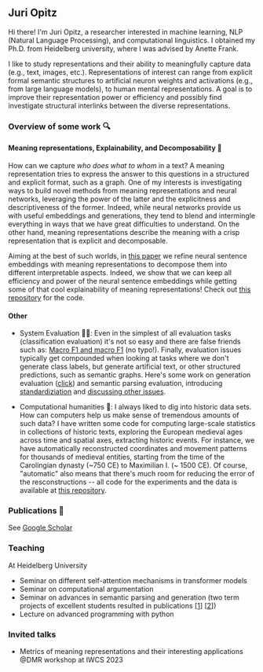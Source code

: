 ## Juri Opitz

Hi there! I'm Juri Opitz, a researcher interested in machine learning, NLP (Natural Language Processing), and computational linguistics. I obtained my Ph.D. from Heidelberg university, where I was advised by Anette Frank.

I like to study representations and their ability to meaningfully capture data (e.g., text, images, etc.). Representations of interest can range from explicit formal semantic structures to artificial neuron weights and activations (e.g., from large language models), to human mental representations. A goal is to improve their representation power or efficiency and possibly find investigate structural interlinks between the diverse representations.

### Overview of some work 🔍

#### Meaning representations, Explainability, and Decomposability 🧐

How can we capture *who does what to whom* in a text? A meaning representation tries to express the answer to this questions in a structured and explicit format, such as a graph. One of my interests is investigating ways to build novel methods from meaning representations and neural networks, leveraging the power of the latter and the explicitness and descriptiveness of the former. Indeed, while neural networks provide us with useful embeddings and generations, they tend to blend and intermingle everything in ways that we have great difficulties to understand. On the other hand, meaning representations describe the meaning with a crisp representation that is explicit and decomposable.

Aiming at the best of such worlds, in [this paper](https://arxiv.org/abs/2206.07023) we refine neural sentence embeddings with meaning representations to decompose them into different interpretable aspects. Indeed, we show that we can keep all efficiency and power of the neural sentence embeddings while getting some of that cool explainability of meaning representations! Check out [this repository](https://github.com/flipz357/S3BERT) for the code.

#### Other

- System Evaluation 😵‍💫: Even in the simplest of all evaluation tasks (classification evaluation) it's not so easy and there are false friends such as: [Macro F1 and macro F1](https://arxiv.org/abs/1911.03347) (no typo!). Finally, evaluation issues typically get compounded when looking at tasks where we don't generate class labels, but generate artificial text, or other structured predictions, such as semantic graphs. Here's some work on generation evaluation ([click](https://arxiv.org/abs/2305.16819)) and semantic parsing evaluation, introducing [standardiziation](https://arxiv.org/abs/2305.06993) and [discussing other issues](https://arxiv.org/abs/2210.06461).

- Computational humanities 🤴: I always liked to dig into historic data sets. How can computers help us make sense of tremendous amounts of such data? I have written some code for computing large-scale statistics in collections of historic texts, exploring the European medieval ages across time and spatial axes, extracting historic events. For instance, we have automatically reconstructed coordinates and movement patterns for thousands of medieval entities, starting from the time of the Carolingian dynasty (~750 CE) to Maximilian I. (~ 1500 CE). Of course, "automatic" also means that there's much room for reducing the error of the resconstructions -- all code for the experiments and the data is available at [this repository](https://github.com/flipz357/regesta-imperii-to-semgis).

### Publications 📜

See [Google Scholar](https://scholar.google.de/citations?user=DzxugZIAAAAJ&hl=de)

### Teaching

At Heidelberg University

- Seminar on different self-attention mechanisms in transformer models
- Seminar on computational argumentation
- Seminar on advances in semantic parsing and generation (two term projects of excellent students resulted in publications [[1](https://arxiv.org/abs/2106.04565)] [[2](https://arxiv.org/abs/2203.13226)])
- Lecture on advanced programming with python

### Invited talks

- Metrics of meaning representations and their interesting applications @DMR workshop at IWCS 2023



